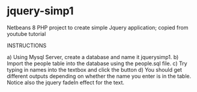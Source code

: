 jquery-simp1
============

Netbeans 8 PHP project to create simple Jquery application; copied from youtube tutorial

INSTRUCTIONS

a) Using Mysql Server, create a database and name it jquerysimp1.
b) Import the people table into the database using the people.sql file.
c) Try typing in names into the textbox and click the button
d) You should get different outputs depending on whether the name
you enter is in the table. Notice also the jquery fadeIn effect for the text.